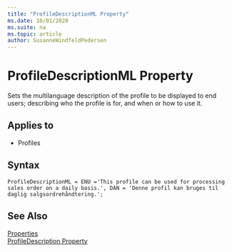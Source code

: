 ```yaml
---
title: "ProfileDescriptionML Property"
ms.date: 10/01/2020
ms.suite: na
ms.topic: article
author: SusanneWindfeldPedersen
---
```


# ProfileDescriptionML Property

Sets the multilanguage description of the profile to be displayed to end users; describing who the profile is for, and when or how to use it.
    
## Applies to  

- Profiles

## Syntax

```AL
ProfileDescriptionML = ENU ='This profile can be used for processing sales order on a daily basis.', DAN = 'Denne profil kan bruges til daglig salgsordrehåndtering.';
```

## See Also

[Properties](devenv-properties.md)  
[ProfileDescription Property](devenv-profiledescription-property.md)